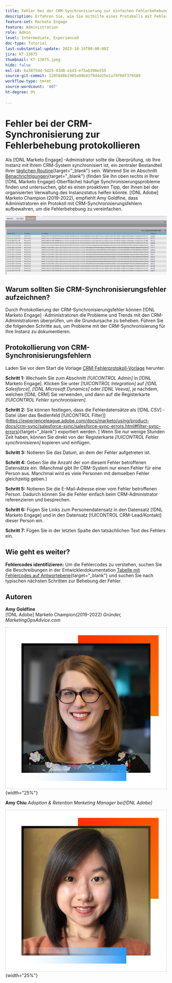 ```yaml
---
title: Fehler bei der CRM-Synchronisierung zur einfachen Fehlerbehebung
description: Erfahren Sie, wie Sie mithilfe eines Protokolls mit Fehlern bei der CRM-Synchronisierung Probleme bei der CRM-Synchronisierung untersuchen und diese reibungslos ausführen können.
feature-set: Marketo Engage
feature: Administration
role: Admin
level: Intermediate, Experienced
doc-type: Tutorial
last-substantial-update: 2023-10-16T00:00:00Z
jira: KT-13875
thumbnail: KT-13875.jpeg
hide: false
exl-id: 6a38f5dd-5d25-43d8-a1d3-e75ab396e555
source-git-commit: 1205848b1985a99b91f9d4d25e1a79f0df379589
workflow-type: tm+mt
source-wordcount: '407'
ht-degree: 0%

---
```


# Fehler bei der CRM-Synchronisierung zur Fehlerbehebung protokollieren

Als [!DNL Marketo Engage] -Administrator sollte die Überprüfung, ob Ihre Instanz mit Ihrem CRM-System synchronisiert ist, ein zentraler Bestandteil Ihrer [täglichen Routine](https://nation.marketo.com/t5/champion-program-blogs/my-marketo-morning-routine-tips-for-driving-marketing-operation/ba-p/247508){target="_blank"} sein. Während Sie im Abschnitt [Benachrichtigungen](https://experienceleague.adobe.com/docs/marketo/using/product-docs/core-marketo-concepts/miscellaneous/notification-types.html){target="_blank"} (finden Sie ihn oben rechts in Ihrer [!DNL Marketo Engage]-Oberfläche) häufige Synchronisierungsprobleme finden und untersuchen, gibt es einen proaktiven Tipp, der Ihnen bei der organisierten Verwaltung des Instanzstatus helfen könnte. [!DNL Adobe] Marketo Champion (2019-2022), empfiehlt Amy Goldfine, dass Administratoren ein Protokoll mit CRM-Synchronisierungsfehlern aufbewahren, um die Fehlerbehebung zu vereinfachen.

![Screenshot der Registerkarte &quot;Synchronisierungsfehler&quot;](/help/marketo-tutorial-inherited-instance/_assets/Marketo_Engage_Admin_Salesforce_Sync_Errors_Tab.png)

## Warum sollten Sie CRM-Synchronisierungsfehler aufzeichnen?

Durch Protokollierung der CRM-Synchronisierungsfehler können [!DNL Marketo Engage] -Administratoren die Probleme und Trends mit den CRM-Administratoren überprüfen, um die Grundursache zu beheben. Führen Sie die folgenden Schritte aus, um Probleme mit der CRM-Synchronisierung für Ihre Instanz zu dokumentieren.

## Protokollierung von CRM-Synchronisierungsfehlern

Laden Sie vor dem Start die Vorlage [CRM-Fehlerprotokoll-Vorlage](/help/marketo-tutorial-inherited-instance/_assets/downloads/Adobe-Marketo-Engage_CRM-Sync-Error-Log-Template.xlsx) herunter.

**Schritt 1:** Wechseln Sie zum Abschnitt *[!UICONTROL Admin]* in [!DNL Marketo Engage]. Klicken Sie unter *[!UICONTROL Integration]* auf *[!DNL Salesforce]*, *[!DNL Microsoft Dynamics]* oder *[!DNL Veeva]*, je nachdem, welchen [!DNL CRM] Sie verwenden, und dann auf die Registerkarte *[!UICONTROL Fehler synchronisieren]*.

**Schritt 2:** Sie können festlegen, dass die Fehlerdatensätze als  [!DNL CSV] -Datei über das Bedienfeld [!UICONTROL Filter]](https://experienceleague.adobe.com/docs/marketo/using/product-docs/crm-sync/salesforce-sync/salesforce-sync-errors.html#filter-sync-errors){target="_blank"} exportiert werden. [ Wenn Sie nur wenige Stunden Zeit haben, können Sie direkt von der Registerkarte *[!UICONTROL Fehler synchronisieren]* kopieren und einfügen.

**Schritt 3:** Notieren Sie das Datum, an dem der Fehler aufgetreten ist.

**Schritt 4:** Geben Sie die Anzahl der von diesem Fehler betroffenen Datensätze ein. (Manchmal gibt Ihr CRM-System nur einen Fehler für eine Person aus. Manchmal wird es viele Personen mit demselben Fehler gleichzeitig geben.)

**Schritt 5:** Notieren Sie die E-Mail-Adresse einer vom Fehler betroffenen Person. Dadurch können Sie die Fehler einfach beim CRM-Administrator referenzieren und besprechen.

**Schritt 6:** Fügen Sie Links zum Personendatensatz in den Datensatz [!DNL Marketo Engage] und in den Datensatz [!UICONTROL CRM-Lead/Kontakt] dieser Person ein.

**Schritt 7:** Fügen Sie in der letzten Spalte den tatsächlichen Text des Fehlers ein.

## Wie geht es weiter?

**Fehlercodes identifizieren:** Um die Fehlercodes zu verstehen, suchen Sie die Beschreibungen in der Entwicklerdokumentation [Tabelle mit Fehlercodes auf Antwortebene](https://developers.marketo.com/rest-api/error-codes/#response_level_error_codes){target="_blank"} und suchen Sie nach typischen nächsten Schritten zur Behebung der Fehler.

## Autoren

**Amy Goldfine**\
[!DNL Adobe] Marketo Champion(2019-2022)
*Gründer, MarketingOpsAdvice.com*

![Amy Goldfine](/help/marketo-tutorial-inherited-instance/_assets/authors/Customer_Author_Amy_Goldfine.png){width="25%"}

**Amy Chiu**
*Adoption &amp; Retention Marketing Manager bei[!DNL Adobe]*

![Amy Chiu](/help/marketo-tutorial-inherited-instance/_assets/authors/Adobe_Author_Amy_Chiu.png){width="25%"}
